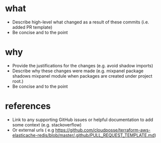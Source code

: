 # what
* Describe high-level what changed as a result of these commits (i.e. added PR template) 
* Be concise and to the point 
# why
* Provide the justifications for the changes (e.g. avoid shadow imports) 
* Describe why these changes were made (e.g. mixpanel package shadows mixpanel module when packages are created under 
project root.)
* Be concise and to the point 
# references
* Link to any supporting GitHub issues or helpful documentation to add some context (e.g. stackoverflow) 
* Or external urls ( 
e.g https://github.com/cloudposse/terraform-aws-elasticache-redis/blob/master/.github/PULL_REQUEST_TEMPLATE.md)
